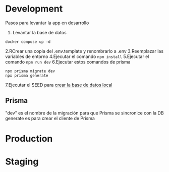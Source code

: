 # Development

Pasos para levantar la app en desarrollo

1. Levantar la base de datos

```docker
docker compose up -d
```

2.RCrear una copia del .env.template y renombrarlo a .env
3.Reemplazar las variables de entorno
4.Ejecutar el comando ``` npm install ```
5.Ejecutar el comando ``` npm run dev ```
6.Ejecutar estos comandos de prisma

```node
npx prisma migrate dev
npx prisma generate
```

7.Ejecutar el SEED para [crear la base de datos local](http://localhost:3000/api/seed)

## Prisma

"dev" es el nombre de la migración para que Prisma se sincronice con la DB
generate es para crear el cliente de Prisma

# Production

# Staging
